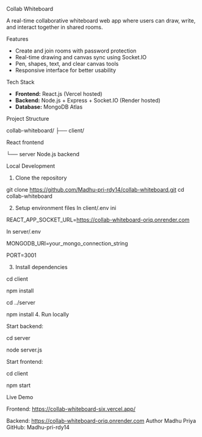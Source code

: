  Collab Whiteboard

A real-time collaborative whiteboard web app where users can draw, write, and interact together in shared rooms.

Features

- Create and join rooms with password protection
- Real-time drawing and canvas sync using Socket.IO
- Pen, shapes, text, and clear canvas tools
- Responsive interface for better usability

Tech Stack

- **Frontend:** React.js (Vercel hosted)
- **Backend:** Node.js + Express + Socket.IO (Render hosted)
- **Database:** MongoDB Atlas

Project Structure

collab-whiteboard/
├── client/ 

React frontend

└── server
 Node.js backend

 Local Development

 1. Clone the repository

git clone https://github.com/Madhu-pri-rdy14/collab-whiteboard.git
cd collab-whiteboard

2. Setup environment files
In client/.env
ini

REACT_APP_SOCKET_URL=https://collab-whiteboard-oriq.onrender.com

In server/.env


MONGODB_URI=your_mongo_connection_string

PORT=3001

3. Install dependencies

cd client

npm install

cd ../server

npm install
4. Run locally

Start backend:

cd server

node server.js

Start frontend:

cd client

npm start

 Live Demo
 
Frontend: https://collab-whiteboard-six.vercel.app/

Backend: https://collab-whiteboard-oriq.onrender.com
 Author
Madhu Priya
GitHub: Madhu-pri-rdy14
